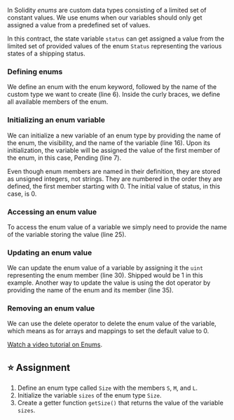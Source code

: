 In Solidity *enums* are custom data types consisting of a limited set of constant values. We use enums when our variables should only get assigned a value from a predefined set of values. 

In this contract, the state variable `status` can get assigned a value from the limited set of provided values of the enum `Status` representing the various states of a shipping status.


### Defining enums
We define an enum with the enum keyword, followed by the name of the custom type we want to create (line 6). Inside the curly braces, we define all available members of the enum.

### Initializing an enum variable
We can initialize a new variable of an enum type by providing the name of the enum, the visibility, and the name of the variable (line 16). Upon its initialization, the variable will be assigned the value of the first member of the enum, in this case, Pending (line 7).

Even though enum members are named in their definition, they are stored as unsigned integers, not strings. They are numbered in the order they are defined, the first member starting with 0. The initial value of status, in this case, is 0.

### Accessing an enum value
To access the enum value of a variable we simply need to provide the name of the variable storing the value (line 25).

### Updating an enum value
We can update the enum value of a variable by assigning it the `uint` representing the enum member (line 30). Shipped would be 1 in this example. Another way to update the value is using the dot operator by providing the name of the enum and its member (line 35).

### Removing an enum value
We can use the delete operator to delete the enum value of the variable, which means as for arrays and mappings to set the default value to 0.

<a href="https://www.youtube.com/watch?v=yJbx07N15j0" target="_blank">Watch a video tutorial on Enums</a>.

## ⭐️ Assignment
1. Define an enum type called `Size` with the members `S`, `M`, and `L`.
2. Initialize the variable `sizes` of the enum type `Size`.
3. Create a getter function `getSize()` that returns the value of the variable `sizes`.